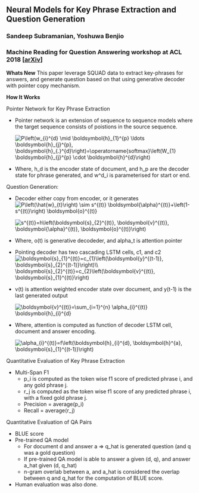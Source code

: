 ## Neural Models for Key Phrase Extraction and Question Generation
### Sandeep Subramanian, Yoshuwa Benjio 
### Machine Reading for Question Answering workshop at ACL 2018 [[arXiv](https://arxiv.org/pdf/1706.04560.pdf)]


**Whats New**
This paper leverage SQUAD data to extract key-phrases for answers, and generate question based on that using generative decoder with pointer copy mechanism.

**How It Works**

Pointer Network for Key Phrase Extraction
* Pointer network is an extension of sequence to sequence models where the target sequence consists of poistions in the source sequence.

    <img src="https://i.upmath.me/svg/P%5Cleft(w_%7Bi%7D%5E%7Bd%7D%20%5Cmid%20%5Cboldsymbol%7Bh%7D_%7B1%7D%5E%7Bp%7D%20%5Cldots%20%5Cboldsymbol%7Bh%7D_%7Bj%7D%5E%7Bp%7D%2C%20%5Cboldsymbol%7Bh%7D_%7B.%7D%5E%7Bd%7D%5Cright)%3D%5Coperatorname%7Bsoftmax%7D%5Cleft(W_%7B1%7D%20%5Cboldsymbol%7Bh%7D_%7Bj%7D%5E%7Bp%7D%20%5Ccdot%20%5Cboldsymbol%7Bh%7D%5E%7Bd%7D%5Cright)" alt="P\left(w_{i}^{d} \mid \boldsymbol{h}_{1}^{p} \ldots \boldsymbol{h}_{j}^{p}, \boldsymbol{h}_{.}^{d}\right)=\operatorname{softmax}\left(W_{1} \boldsymbol{h}_{j}^{p} \cdot \boldsymbol{h}^{d}\right)" />

* Where, h_d is the encoder state of document, and h_p are the decoder state for phrase generated, and w^d_i is parameterised for start or end. 

Question Generation:
* Decoder either copy from encoder, or it generates
    <img src="https://i.upmath.me/svg/P%5Cleft(%5Chat%7Bw%7D_%7Bt%7D%5Cright)%20%5Csim%20s%5E%7B(t)%7D%20%5Cboldsymbol%7B%5Calpha%7D%5E%7B(t)%7D%2B%5Cleft(1-s%5E%7B(t)%7D%5Cright)%20%5Cboldsymbol%7Bo%7D%5E%7B(t)%7D" alt="P\left(\hat{w}_{t}\right) \sim s^{(t)} \boldsymbol{\alpha}^{(t)}+\left(1-s^{(t)}\right) \boldsymbol{o}^{(t)}" />

    <img src="https://i.upmath.me/svg/s%5E%7B(t)%7D%3Dh%5Cleft(%5Cboldsymbol%7Bs%7D_%7B2%7D%5E%7B(t)%7D%2C%20%5Cboldsymbol%7Bv%7D%5E%7B(t)%7D%2C%20%5Cboldsymbol%7B%5Calpha%7D%5E%7B(t)%7D%2C%20%5Cboldsymbol%7Bo%7D%5E%7B(t)%7D%5Cright)" alt="s^{(t)}=h\left(\boldsymbol{s}_{2}^{(t)}, \boldsymbol{v}^{(t)}, \boldsymbol{\alpha}^{(t)}, \boldsymbol{o}^{(t)}\right)" />

* Where, o(t) is generative decodeder, and alpha_t is attention pointer 

* Pointing decoder has two cascading LSTM cells, c1, and c2
    <img src="https://i.upmath.me/svg/%5Cboldsymbol%7Bs%7D_%7B1%7D%5E%7B(t)%7D%3Dc_%7B1%7D%5Cleft(%5Cboldsymbol%7By%7D%5E%7B(t-1)%7D%2C%20%5Cboldsymbol%7Bs%7D_%7B2%7D%5E%7B(t-1)%7D%5Cright)%5C%5C%0A%24%5Cboldsymbol%7Bs%7D_%7B2%7D%5E%7B(t)%7D%3Dc_%7B2%7D%5Cleft(%5Cboldsymbol%7Bv%7D%5E%7B(t)%7D%2C%20%5Cboldsymbol%7Bs%7D_%7B1%7D%5E%7B(t)%7D%5Cright)" alt="\boldsymbol{s}_{1}^{(t)}=c_{1}\left(\boldsymbol{y}^{(t-1)}, \boldsymbol{s}_{2}^{(t-1)}\right)\\ \boldsymbol{s}_{2}^{(t)}=c_{2}\left(\boldsymbol{v}^{(t)}, \boldsymbol{s}_{1}^{(t)}\right)" />

* v(t) is attention weighted encoder state over document, and y(t-1) is the last generated output

    <img src="https://i.upmath.me/svg/%5Cboldsymbol%7Bv%7D%5E%7B(t)%7D%3D%5Csum_%7Bi%3D1%7D%5E%7Bn%7D%20%5Calpha_%7Bi%7D%5E%7B(t)%7D%20%5Cboldsymbol%7Bh%7D_%7Bi%7D%5E%7Bd%7D" alt="\boldsymbol{v}^{(t)}=\sum_{i=1}^{n} \alpha_{i}^{(t)} \boldsymbol{h}_{i}^{d}" />

* Where, attention is computed as function of decoder LSTM cell, document and answer encoding.

    <img src="https://i.upmath.me/svg/%5Calpha_%7Bi%7D%5E%7B(t)%7D%3Df%5Cleft(%5Cboldsymbol%7Bh%7D_%7Bi%7D%5E%7Bd%7D%2C%20%5Cboldsymbol%7Bh%7D%5E%7Ba%7D%2C%20%5Cboldsymbol%7Bs%7D_%7B1%7D%5E%7B(t-1)%7D%5Cright)" alt="\alpha_{i}^{(t)}=f\left(\boldsymbol{h}_{i}^{d}, \boldsymbol{h}^{a}, \boldsymbol{s}_{1}^{(t-1)}\right)" />

Quantitative Evaluation of Key Phrase Extraction
* Multi-Span F1
    * p_i is computed as the token wise f1 score of predicted phrase i, and any gold phrase j.
    * r_j is computed as the token wise f1 score of any predicted phrase i, with a fixed gold phrase j.
    * Precision = average(p_i)
    * Recall = average(r_j)

Quantitative Evaluation of QA Pairs
* BLUE score
* Pre-trained QA model
    * For document d and answer a => q_hat is generated question (and q was a gold question)
    * If pre-trained QA model is able to answer a given (d, q), and answer a_hat given (d, q_hat)
    * n-gram overlab between a, and a_hat is considered the overlap between q and q_hat for the computation of BLUE score.
* Human evaluation was also done.

